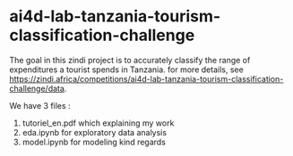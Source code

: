 # ai4d-lab-tanzania-tourism-classification-challenge
The goal in this zindi project is to accurately classify the range of expenditures a tourist spends in Tanzania. for more details, see https://zindi.africa/competitions/ai4d-lab-tanzania-tourism-classification-challenge/data.

We have 3 files :
1. tutoriel_en.pdf which explaining my work
2. eda.ipynb for exploratory data analysis
3. model.ipynb for modeling
kind regards
